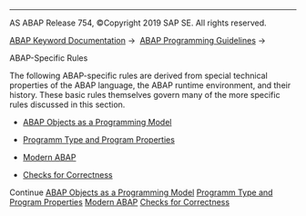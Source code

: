   

* * *

AS ABAP Release 754, ©Copyright 2019 SAP SE. All rights reserved.

[ABAP Keyword Documentation](https://help.sap.com/doc/abapdocu_754_index_htm/7.54/en-US/abenabap.htm) →  [ABAP Programming Guidelines](https://help.sap.com/doc/abapdocu_754_index_htm/7.54/en-US/abenabap_pgl.htm) → 

ABAP-Specific Rules

The following ABAP-specific rules are derived from special technical properties of the ABAP language, the ABAP runtime environment, and their history. These basic rules themselves govern many of the more specific rules discussed in this section.

-   [ABAP Objects as a Programming Model](https://help.sap.com/doc/abapdocu_754_index_htm/7.54/en-US/abenabap_obj_progr_model_guidl.htm "Guideline")

-   [Programm Type and Program Properties](https://help.sap.com/doc/abapdocu_754_index_htm/7.54/en-US/abenprogr_type_features_guidl.htm "Guideline")

-   [Modern ABAP](https://help.sap.com/doc/abapdocu_754_index_htm/7.54/en-US/abenmodern_abap_guidl.htm "Guideline")

-   [Checks for Correctness](https://help.sap.com/doc/abapdocu_754_index_htm/7.54/en-US/abencheck_correctness_guidl.htm "Guideline")

Continue
[ABAP Objects as a Programming Model](https://help.sap.com/doc/abapdocu_754_index_htm/7.54/en-US/abenabap_obj_progr_model_guidl.htm)
[Programm Type and Program Properties](https://help.sap.com/doc/abapdocu_754_index_htm/7.54/en-US/abenprogr_type_features_guidl.htm)
[Modern ABAP](https://help.sap.com/doc/abapdocu_754_index_htm/7.54/en-US/abenmodern_abap_guidl.htm)
[Checks for Correctness](https://help.sap.com/doc/abapdocu_754_index_htm/7.54/en-US/abencheck_correctness_guidl.htm)